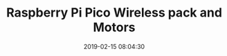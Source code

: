 ---
layout: post
date: 2019-02-15 08:04:30
title: "Raspberry Pi Pico Wireless pack and Motors"
description: "Using CircuitPython, Raspberry Pi Pico, Pimoroni wireless Pack and Kitronic Motor Board Together"
category: "robot building"
tags: [raspberrry pi pico, robot building, electronics, esp32, python, circuitpython]
gallery:
    - file: <first>.jpg
      title: <jpg description>
asset_dir: galleries/<year>/<mm-dd-post name>
thumbnail: /galleries/<year>/<mm-dd-post name>/thumbnails/<first>.jpg
---
